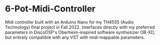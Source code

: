 # 6-Pot-Midi-Controller
Midi controller built with an Arduino Nano for my TH4555 (Audio Technology) final project in Fall 2022. Interfaces directly with my preferred parameters in DiscoDSP's
Oberheim-inspired software synthesizer OB-XD, but entirely compatible with any VST with midi-mappable parameters.
